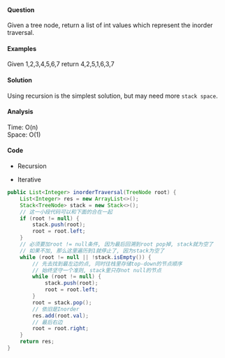 #### Question
Given a tree node, return a list of int values which represent the inorder traversal. 

#### Examples
Given 1,2,3,4,5,6,7 return 4,2,5,1,6,3,7

#### Solution
Using recursion is the simplest solution, but may need more `stack space`. 

#### Analysis
Time: O(n)  
Space: O(1)

#### Code

* Recursion

* Iterative

```java
public List<Integer> inorderTraversal(TreeNode root) {
    List<Integer> res = new ArrayList<>();
    Stack<TreeNode> stack = new Stack<>();
    // 这一小段代码可以和下面的合在一起
    if (root != null) {
        stack.push(root);
        root = root.left;
    }
    // 必须要加root != null条件, 因为最后回溯到root pop掉, stack就为空了
    // 如果不加, 那么这里遍历到1就停止了, 因为stack为空了
    while (root != null || !stack.isEmpty()) {
        // 先去找到最左边的点, 同时往栈里存储top-down的节点顺序
        // 始终坚守一个准则, stack里只存not null的节点
        while (root != null) {
            stack.push(root);
            root = root.left;
        }
        root = stack.pop();
        // 依旧是Inorder
        res.add(root.val);
        // 最后右边
        root = root.right;
    }
    return res;
}
```
